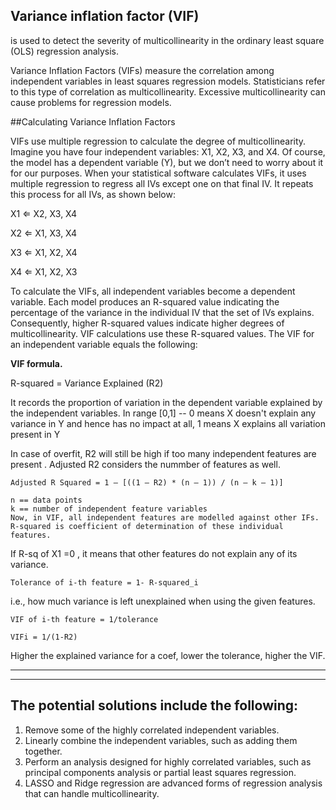 **Variance inflation factor (VIF)**
---
is used to detect the severity of multicollinearity in the ordinary least square (OLS) regression analysis.

Variance Inflation Factors (VIFs) measure the correlation among independent variables in least squares regression models. Statisticians refer to this type of correlation as multicollinearity. Excessive multicollinearity can cause problems for regression models.

##Calculating Variance Inflation Factors

VIFs use multiple regression to calculate the degree of multicollinearity. Imagine you have four independent variables: X1, X2, X3, and X4. Of course, the model has a dependent variable (Y), but we don’t need to worry about it for our purposes. When your statistical software calculates VIFs, it uses multiple regression to regress all IVs except one on that final IV. It repeats this process for all IVs, as shown below:

X1 ⇐ X2, X3, X4 

X2 ⇐ X1, X3, X4 

X3 ⇐ X1, X2, X4 

X4 ⇐ X1, X2, X3

To calculate the VIFs, all independent variables become a dependent variable. Each model produces an R-squared value indicating the percentage of the variance in the individual IV that the set of IVs explains. Consequently, higher R-squared values indicate higher degrees of multicollinearity. VIF calculations use these R-squared values. The VIF for an independent variable equals the following:

**VIF formula.**

R-squared = Variance Explained (R2)

It records the proportion of variation in the dependent variable explained by the independent variables. In range [0,1] -- 0 means X doesn't explain any variance in Y and hence has no impact at all, 1 means X explains all variation present in Y

In case of overfit, R2 will still be high if too many independent features are present . Adjusted R2 considers the nummber of features as well.
```
Adjusted R Squared = 1 – [((1 – R2) * (n – 1)) / (n – k – 1)]

n == data points 
k == number of independent feature variables
Now, in VIF, all independent features are modelled against other IFs. R-squared is coefficient of determination of these individual features.
```
If R-sq of X1 =0 , it means that other features do not explain any of its variance.
```
Tolerance of i-th feature = 1- R-squared_i
```
i.e., how much variance is left unexplained when using the given features.

```
VIF of i-th feature = 1/tolerance

VIFi = 1/(1-R2)
```
Higher the explained variance for a coef, lower the tolerance, higher the VIF.

---
---
## The potential solutions include the following:

1. Remove some of the highly correlated independent variables.
2. Linearly combine the independent variables, such as adding them together.
3. Perform an analysis designed for highly correlated variables, such as principal components analysis or partial least squares regression.
4. LASSO and Ridge regression are advanced forms of regression analysis that can handle multicollinearity. 
